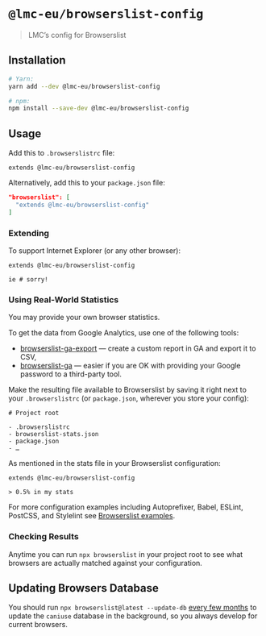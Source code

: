 # `@lmc-eu/browserslist-config`

> LMC’s config for Browserslist

## Installation

```bash
# Yarn:
yarn add --dev @lmc-eu/browserslist-config

# npm:
npm install --save-dev @lmc-eu/browserslist-config
```

## Usage

Add this to `.browserslistrc` file:

```
extends @lmc-eu/browserslist-config
```

Alternatively, add this to your `package.json` file:

```json
"browserslist": [
  "extends @lmc-eu/browserslist-config"
]
```

### Extending

To support Internet Explorer (or any other browser):

```
extends @lmc-eu/browserslist-config

ie # sorry!
```

### Using Real-World Statistics

You may provide your own browser statistics.

To get the data from Google Analytics, use one of the following tools:

- [browserslist-ga-export](https://github.com/browserslist/browserslist-ga-export)
  — create a custom report in GA and export it to CSV,
- [browserslist-ga](https://github.com/browserslist/browserslist-ga)
  — easier if you are OK with providing your Google password to a third-party tool.

Make the resulting file available to Browserslist by saving it right next to
your `.browserslistrc` (or `package.json`, wherever you store your config):

```
# Project root

- .browserslistrc
- browserslist-stats.json
- package.json
- …
```

As mentioned in the stats file in your Browserslist configuration:

```
extends @lmc-eu/browserslist-config

> 0.5% in my stats
```

For more configuration examples including Autoprefixer, Babel, ESLint, PostCSS,
and Stylelint see [Browserslist examples][browserslist-examples].

### Checking Results

Anytime you can run `npx browserslist` in your project root to see what
browsers are actually matched against your configuration.

## Updating Browsers Database

You should run `npx browserslist@latest --update-db` [every few months][updates]
to update the `caniuse` database in the background, so you always develop for
current browsers.

[browserslist-examples]: https://github.com/browserslist/browserslist-example#browserslist-example
[updates]: https://github.com/browserslist/browserslist/issues/492
